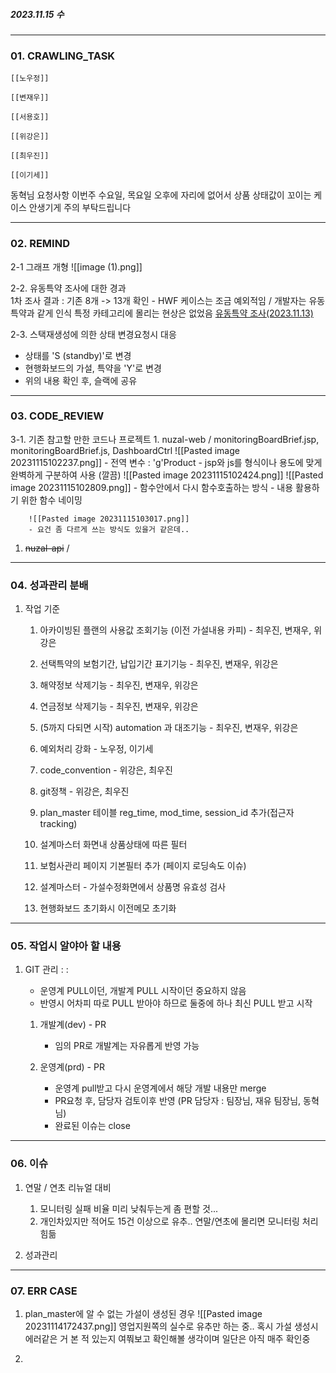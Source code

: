 ##### 2023.11.15 수
---

### 01. CRAWLING_TASK

	[[노우정]]
	
	[[변재우]]
	
	[[서용호]]
	
	[[위강은]]
	
	[[최우진]]
	
	[[이기세]]

동혁님 요청사항
	이번주 수요일, 목요일 오후에 자리에 없어서 상품 상태값이 꼬이는 케이스 안생기게 주의 부탁드립니다 

---
### 02. REMIND

2-1 그래프 개형
	![[image (1).png]]

2-2. 유동특약 조사에 대한 경과  
	1차 조사 결과 : 기존 8개 -> 13개 확인 
		- HWF 케이스는 조금 예외적임 / 개발자는 유동특약과 같게 인식
	특정 카테고리에 몰리는 현상은 없었음
	[유동특약 조사(2023.11.13)](https://docs.google.com/spreadsheets/d/13QCZJqEzviTmxUvxlM3kWzIuEwpHYVcYhAf2xvPwJvs/edit#gid=1975322336)

2-3. 스택재생성에 의한 상태 변경요청시 대응
- 상태를 'S (standby)'로 변경
- 현행화보드의 가설, 특약을 'Y'로 변경
- 위의 내용 확인 후, 슬랙에 공유


---
### 03. CODE_REVIEW

3-1. 기존 참고할 만한 코드나 프로젝트
	1. nuzal-web / monitoringBoardBrief.jsp, monitoringBoardBrief.js, DashboardCtrl	
		![[Pasted image 20231115102237.png]]
		- 전역 변수 : 'g'Product
		- jsp와 js를 형식이나 용도에 맞게 완벽하게 구분하여 사용 (깔끔)
		![[Pasted image 20231115102424.png]]
		![[Pasted image 20231115102809.png]]
		- 함수안에서 다시 함수호출하는 방식
		- 내용 활용하기 위한 함수 네이밍
		
		![[Pasted image 20231115103017.png]]
		- 요건 좀 다르게 쓰는 방식도 있을거 같은데..


 1. ~~nuzal-api~~ / 

---

### 04. 성과관리 분배

1. 작업 기준
	1. 아카이빙된 플랜의 사용값 조회기능 (이전 가설내용 카피) - 최우진, 변재우, 위강은
	3. 선택특약의 보험기간, 납입기간 표기기능 - 최우진, 변재우, 위강은
	4. 해약정보 삭제기능 - 최우진, 변재우, 위강은
	5. 연금정보 삭제기능 - 최우진, 변재우, 위강은
	6. (5까지 다되면 시작) automation 과 대조기능 - 최우진, 변재우, 위강은

	7. 예외처리 강화 - 노우정, 이기세

	8. code_convention - 위강은, 최우진
	9. git정책 - 위강은, 최우진

	10. plan_master 테이블 reg_time, mod_time, session_id 추가(접근자 tracking)
	11. 설계마스터 화면내 상품상태에 따른 필터
	12. 보험사관리 페이지 기본필터 추가 (페이지 로딩속도 이슈)
	13. 설계마스터 - 가설수정화면에서 상품명 유효성 검사
	14. 현행화보드 초기화시 이전메모 초기화


---

### 05. 작업시 알야아 할 내용

1. GIT 관리 : : 
	- 운영계 PULL이던, 개발계 PULL 시작이던 중요하지 않음
	- 반영시 어차피 따로 PULL 받아야 하므로 둘중에 하나 최신 PULL 받고 시작
	
	1. 개발계(dev) - PR 
		- 임의 PR로 개발계는 자유롭게 반영 가능
	
	2. 운영계(prd) - PR 
		- 운영계 pull받고 다시 운영계에서 해당 개발 내용만 merge
		- PR요청 후, 담당자 검토이후 반영 (PR 담당자 : 팀장님, 재유 팀장님, 동혁님)
		- 완료된 이슈는 close


---

### 06. 이슈 

1. 연말 / 연초 리뉴얼 대비 
	1. 모니터링 실패 비율 미리 낮춰두는게 좀 편할 것... 
	2. 개인차있지만 적어도 15건 이상으로 유추.. 연말/연초에 몰리면 모니터링 처리 힘듦

2. 성과관리 

---

### 07. ERR CASE

01. plan_master에 알 수 없는 가설이 생성된 경우
	![[Pasted image 20231114172437.png]]
	영업지원쪽의 실수로 유추만 하는 중.. 혹시 가설 생성시 에러같은 거 본 적 있는지 여쭤보고 확인해볼 생각이며 일단은 아직 매주 확인중 

1. 